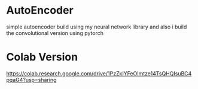 # AutoEncoder
simple autoencoder build using my neural network library and also i build the convolutional version using pytorch

# Colab Version
https://colab.research.google.com/drive/1PzZkIYFeOImtze14TsQHQIsuBC4pqaG4?usp=sharing
